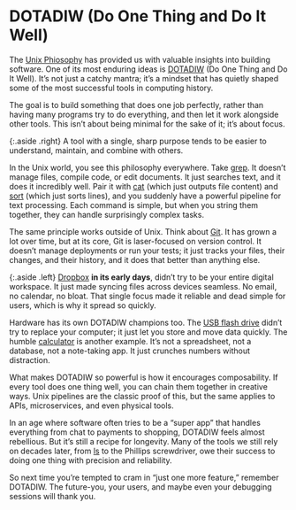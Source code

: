 # DOTADIW (Do One Thing and Do It Well)

The [Unix Phiosophy](https://en.wikipedia.org/wiki/Unix_philosophy) has provided us with valuable insights into building software. One of its most enduring ideas is [DOTADIW](https://dotadiw.com) (Do One Thing and Do It Well). It’s not just a catchy mantra; it’s a mindset that has quietly shaped some of the most successful tools in computing history.

The goal is to build something that does one job perfectly, rather than having many programs try to do everything, and then let it work alongside other tools. This isn’t about being minimal for the sake of it; it’s about focus.

{:.aside .right}
A tool with a single, sharp purpose tends to be easier to understand, maintain, and combine with others.

In the Unix world, you see this philosophy everywhere. Take [grep](https://en.wikipedia.org/wiki/Grep). It doesn’t manage files, compile code, or edit documents. It just searches text, and it does it incredibly well. Pair it with [cat](https://en.wikipedia.org/wiki/Cat_(Unix)) (which just outputs file content) and [sort](https://en.wikipedia.org/wiki/Sort_(Unix)) (which just sorts lines), and you suddenly have a powerful pipeline for text processing. Each command is simple, but when you string them together, they can handle surprisingly complex tasks.

The same principle works outside of Unix. Think about [Git](https://en.wikipedia.org/wiki/Git). It has grown a lot over time, but at its core, Git is laser-focused on version control. It doesn’t manage deployments or run your tests; it just tracks your files, their changes, and their history, and it does that better than anything else.

{:.aside .left}
[Dropbox](https://en.wikipedia.org/wiki/Dropbox) **in its early days**, didn’t try to be your entire digital workspace. It just made syncing files across devices seamless. No email, no calendar, no bloat. That single focus made it reliable and dead simple for users, which is why it spread so quickly.

Hardware has its own DOTADIW champions too. The [USB flash drive](https://en.wikipedia.org/wiki/USB_flash_drive) didn’t try to replace your computer; it just let you store and move data quickly. The humble [calculator](https://en.wikipedia.org/wiki/Calculator) is another example. It’s not a spreadsheet, not a database, not a note-taking app. It just crunches numbers without distraction.

What makes DOTADIW so powerful is how it encourages composability. If every tool does one thing well, you can chain them together in creative ways. Unix pipelines are the classic proof of this, but the same applies to APIs, microservices, and even physical tools.

In an age where software often tries to be a “super app” that handles everything from chat to payments to shopping, DOTADIW feels almost rebellious. But it’s still a recipe for longevity. Many of the tools we still rely on decades later, from [ls](https://en.wikipedia.org/wiki/Ls) to the Phillips screwdriver, owe their success to doing one thing with precision and reliability.

So next time you’re tempted to cram in “just one more feature,” remember DOTADIW. The future-you, your users, and maybe even your debugging sessions will thank you.